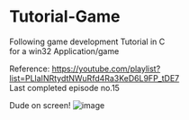 # Tutorial-Game
Following game development Tutorial in C\
for a win32 Application/game

Reference:
https://youtube.com/playlist?list=PLlaINRtydtNWuRfd4Ra3KeD6L9FP_tDE7 \
Last completed episode no.15

Dude on screen!
![image](https://github.com/GlennVodra/Tutorial-Game/assets/37476686/3f4665b8-921e-4296-a5d1-62c0fe466127)
